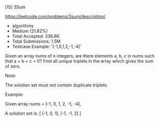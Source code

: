 [15] 3Sum  

https://leetcode.com/problems/3sum/description/

* algorithms
* Medium (21.82%)
* Total Accepted:    336.6K
* Total Submissions: 1.5M
* Testcase Example:  '[-1,0,1,2,-1,-4]'

Given an array nums of n integers, are there elements a, b, c in nums such that a + b + c = 0? Find all unique triplets in the array which gives the sum of zero.

Note:

The solution set must not contain duplicate triplets.

Example:


Given array nums = [-1, 0, 1, 2, -1, -4],

A solution set is:
[
  [-1, 0, 1],
  [-1, -1, 2]
]


